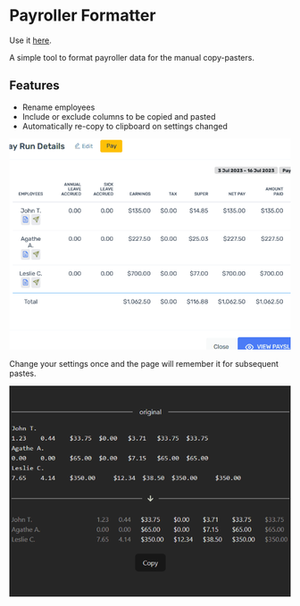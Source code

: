 # Payroller Formatter

Use it [here](https://jamesyfc.github.io/payroller-formatter/).

A simple tool to format payroller data for the manual copy-pasters.

## Features
- Rename employees
- Include or exclude columns to be copied and pasted
- Automatically re-copy to clipboard on settings changed

![Tool usage - copy pasting between payroller, formatter page, and spreadsheet](public/payroller-help-5.gif)

Change your settings once and the page will remember it for subsequent pastes.

![Tool usage - remapping names and toggling columns](public/payroller-help-3.gif)
